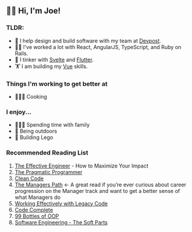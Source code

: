 ## 👋🏻 Hi, I'm Joe!

### TLDR:

- 🔭 I help design and build software with my team at [Devpost](https://devpost.com/).
- 💪🏻 I've worked a lot with React, AngularJS, TypeScript, and Ruby on Rails.
- 🧪 I tinker with [Svelte](https://svelte.dev/) and [Flutter](https://flutter.dev/).
- 🏋️ I am building my [Vue](https://vuejs.org/) skills.

### Things I'm working to get better at
- 👨🏻‍🍳 Cooking

### I enjoy...
- 👨‍👩‍👦 Spending time with family
- 🌳 Being outdoors
- 🧱 Building Lego

### Recommended Reading List

1. [The Effective Engineer](https://www.effectiveengineer.com/book) - How to Maximize Your Impact
2. [The Pragmatic Programmer](https://pragprog.com/titles/tpp20/the-pragmatic-programmer-20th-anniversary-edition/)
3. [Clean Code](http://goodreads.com/book/show/3735293-clean-code)
4. [The Managers Path](https://www.oreilly.com/library/view/the-managers-path/9781491973882/) <- A great read if you’re ever curious about career progression on the Manager track and want to get a better sense of what Managers do
5. [Working Effectively with Legacy Code](https://www.oreilly.com/library/view/working-effectively-with/0131177052/)
6. [Code Complete](https://www.goodreads.com/book/show/4845.Code_Complete)
7. [99 Bottles of OOP](https://sandimetz.com/99bottles)
8. [Software Engineering - The Soft Parts](https://addyosmani.com/blog/software-engineering-soft-parts/)
